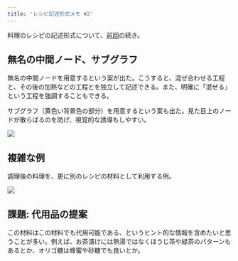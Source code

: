 ```yaml
---
title: 'レシピ記述形式メモ #2'
---
```

料理のレシピの記述形式について、[前回](https://r7kamura.com/articles/2022-05-13-mermaid-recipe-memo)の続き。

無名の中間ノード、サブグラフ
--------------

無名の中間ノードを用意するという案が出た。こうすると、混ぜ合わせる工程と、その後の加熱などの工程とを独立して記述できる。また、明確に「混ぜる」という工程を強調することもできる。

サブグラフ（黄色い背景色の部分）を用意するという案も出た。見た目上のノードが散らばるのを防げ、視覚的な誘導もしやすい。

![](https://lh4.googleusercontent.com/cTbc8hKtlvO6b0z_Vcq0beIJTREk11E9NjJwHR2nIBgSIafis0DkubHWhuMcl34uBqQvtpK9au0EOmxl5UlZOC9N4V5E_679SmaMdD20mOZumo383-a_xaT-x6jgP7DWnMGA-1dH0jEX5gTb_aZ_yw)

複雑な例
----

調理後の料理を、更に別のレシピの材料として利用する例。

![](https://lh3.googleusercontent.com/Q5C3NQaBxZxWQuOQRrGNjkfEaztFkgvplGAS2bY9GfFfEAKsbr81rGZTeyQL7iTQnwFQhl1KbfjKwYQvcyZmezRnrp1Mr24f0XJcJkx_vg7CNdb6xQ4x_RVKP64kuqA7v3H4pLvofjkG2yxZgBCBqA)

課題: 代用品の提案
----------

この材料はこの材料でも代用可能である、というヒント的な情報を含めたいと思うことが多い。例えば、お茶漬けには熱湯ではなくほうじ茶や緑茶のパターンもあるとか、オリゴ糖は蜂蜜や砂糖でも良いとか。

